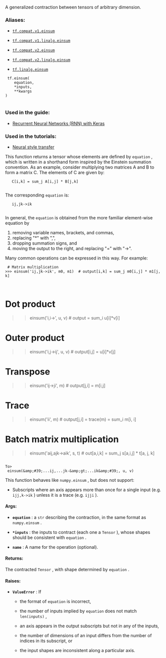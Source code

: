 A generalized contraction between tensors of arbitrary dimension.



### Aliases:

- [ `tf.compat.v1.einsum` ](/api_docs/python/tf/einsum)

- [ `tf.compat.v1.linalg.einsum` ](/api_docs/python/tf/einsum)

- [ `tf.compat.v2.einsum` ](/api_docs/python/tf/einsum)

- [ `tf.compat.v2.linalg.einsum` ](/api_docs/python/tf/einsum)

- [ `tf.linalg.einsum` ](/api_docs/python/tf/einsum)



```
 tf.einsum(
    equation,
    *inputs,
    **kwargs
)
 
```



### Used in the guide:

- [Recurrent Neural Networks (RNN) with Keras](https://tensorflow.google.cn/guide/keras/rnn)



### Used in the tutorials:

- [Neural style transfer](https://tensorflow.google.cn/tutorials/generative/style_transfer)

This function returns a tensor whose elements are defined by  `equation` ,
which is written in a shorthand form inspired by the Einstein summation
convention.  As an example, consider multiplying two matrices
A and B to form a matrix C.  The elements of C are given by:



```
   C[i,k] = sum_j A[i,j] * B[j,k]
 
```

The corresponding  `equation`  is:



```
   ij,jk->ik
 
```

In general, the  `equation`  is obtained from the more familiar element-wise
equation by
  1. removing variable names, brackets, and commas,
  2. replacing "*" with ",",
  3. dropping summation signs, and
  4. moving the output to the right, and replacing "=" with "->".

Many common operations can be expressed in this way.  For example:



```
 # Matrix multiplication
>>> einsum('ij,jk->ik', m0, m1)  # output[i,k] = sum_j m0[i,j] * m1[j, k]

 
```



# Dot product

>
<blockquote>
<blockquote>
<p>einsum('i,i->', u, v)  # output = sum_i u[i]*v[i]</p>
</blockquote>
</blockquote>



# Outer product

>
<blockquote>
<blockquote>
<p>einsum('i,j->ij', u, v)  # output[i,j] = u[i]*v[j]</p>
</blockquote>
</blockquote>



# Transpose

>
<blockquote>
<blockquote>
<p>einsum('ij->ji', m)  # output[j,i] = m[i,j]</p>
</blockquote>
</blockquote>



# Trace

>
<blockquote>
<blockquote>
<p>einsum('ii', m)  # output[j,i] = trace(m) = sum_i m[i, i]</p>
</blockquote>
</blockquote>



# Batch matrix multiplication

>
<blockquote>
<blockquote>
<p>einsum('aij,ajk->aik', s, t)  # out[a,i,k] = sum_j s[a,i,j] * t[a, j, k]</p>
</blockquote>
</blockquote>



```
 
To>
 einsum(&amp;#39;...ij,...jk-&amp;gt;...ik&amp;#39;, u, v) 

```

This function behaves like  `numpy.einsum` , but does not support:


- Subscripts where an axis appears more than once for a single input
(e.g.  `ijj,k->ik` ) unless it is a trace (e.g.  `ijji` ).



#### Args:

- **`equation`** : a  `str`  describing the contraction, in the same format as
 `numpy.einsum` .

- **`*inputs`** : the inputs to contract (each one a  `Tensor` ), whose shapes should
be consistent with  `equation` .

- **`name`** : A name for the operation (optional).



#### Returns:
The contracted  `Tensor` , with shape determined by  `equation` .



#### Raises:

- **`ValueError`** : If



    - the format of  `equation`  is incorrect,

    - the number of inputs implied by  `equation`  does not match  `len(inputs)` ,

    - an axis appears in the output subscripts but not in any of the inputs,

    - the number of dimensions of an input differs from the number of
indices in its subscript, or

    - the input shapes are inconsistent along a particular axis.

